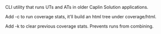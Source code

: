CLI utility that runs UTs and ATs in older Caplin Solution applications.

Add -c to run coverage stats, it'll build an html tree under coverage/html.

Add -k to clear previous coverage stats. Prevents runs from combining.